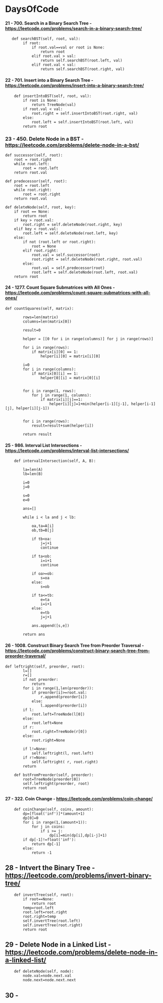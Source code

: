 # DaysOfCode

#### 21 - 700. Search in a Binary Search Tree - https://leetcode.com/problems/search-in-a-binary-search-tree/
    
       def searchBST(self, root, val):
            if root:
                if root.val==val or root is None:
                    return root
                elif root.val > val:
                    return self.searchBST(root.left, val)
                elif root.val < val:
                    return self.searchBST(root.right, val) 

#### 22 - 701. Insert into a Binary Search Tree - https://leetcode.com/problems/insert-into-a-binary-search-tree/

        def insertIntoBST(self, root, val):
            if root is None:
                return TreeNode(val)
            if root.val < val:
                root.right = self.insertIntoBST(root.right, val)
            else:
                root.left = self.insertIntoBST(root.left, val) 
            return root

### 23 - 450. Delete Node in a BST - https://leetcode.com/problems/delete-node-in-a-bst/
    def successor(self, root):
        root = root.right
        while root.left:
            root = root.left
        return root.val
    
    def predecessor(self, root):
        root = root.left
        while root.right:
            root = root.right
        return root.val
    
    def deleteNode(self, root, key):
        if root == None:
            return root
        if key > root.val:
            root.right = self.deleteNode(root.right, key)
        elif key < root.val:
            root.left = self.deleteNode(root.left, key)
        else:
            if not (root.left or root.right):
                root = None
            elif root.right:
                root.val = self.successor(root)
                root.right = self.deleteNode(root.right, root.val)  
            else:
                root.val = self.predecessor(root)
                root.left = self.deleteNode(root.left, root.val)        
        return root

#### 24 - 1277. Count Square Submatrices with All Ones - https://leetcode.com/problems/count-square-submatrices-with-all-ones/

    def countSquares(self, matrix):
            
            rows=len(matrix)
            columns=len(matrix[0])
            
            result=0
            
            helper = [[0 for i in range(columns)] for j in range(rows)]
            
            for i in range(rows):
                if matrix[i][0] == 1:
                    helper[i][0] = matrix[i][0]

            i=0
            for i in range(columns):
                if matrix[0][i] == 1:
                    helper[0][i] = matrix[0][i]

                            
            for i in range(1, rows):
                for j in range(1, columns):
                    if matrix[i][j]==1:
                        helper[i][j]=1+min(helper[i-1][j-1], helper[i-1][j], helper[i][j-1])

            
            for i in range(rows):
                result=result+sum(helper[i])
                
            return result
            
#### 25 - 986. Interval List Intersections - https://leetcode.com/problems/interval-list-intersections/

        def intervalIntersection(self, A, B):
        
            la=len(A)
            lb=len(B)

            i=0
            j=0

            s=0
            e=0

            ans=[]

            while i < la and j < lb:

                oa,ta=A[i]
                ob,tb=B[j]

                if tb<oa:
                    j=j+1
                    continue

                if ta<ob:
                    i=i+1
                    continue

                if oa>=ob:
                    s=oa
                else:
                    s=ob

                if ta<=tb:
                    e=ta
                    i=i+1
                else:
                    e=tb
                    j=j+1

                ans.append([s,e])

            return ans
            
        
#### 26 - 1008. Construct Binary Search Tree from Preorder Traversal - https://leetcode.com/problems/construct-binary-search-tree-from-preorder-traversal/

    def leftright(self, preorder, root):
            l=[]
            r=[]
            if not preorder:
                return 
            for i in range(1,len(preorder)):
                if preorder[i]>=root.val:
                    r.append(preorder[i])
                else:
                    l.append(preorder[i])
            if l:
                root.left=TreeNode(l[0])
            else:
                root.left=None
            if r:
                root.right=TreeNode(r[0])
            else:
                root.right=None

            if l!=None:
                self.leftright(l, root.left)
            if r!=None:
                self.leftright( r, root.right)
            return 

        def bstFromPreorder(self, preorder):
            root=TreeNode(preorder[0])
            self.leftright(preorder, root)
            return root

#### 27 - 322. Coin Change - https://leetcode.com/problems/coin-change/
        
        def coinChange(self, coins, amount):
            dp=[float('inf')]*(amount+1)
            dp[0]=0
            for i in range(1,(amount+1)):
                for j in coins:
                    if i >= j:
                        dp[i]=min(dp[i],dp[i-j]+1) 
            if dp[-1]!=float('inf'):
                return dp[-1]
            else:
                return -1

## 28 - Intvert the Binary Tree - https://leetcode.com/problems/invert-binary-tree/
        def invertTree(self, root):
            if root==None:
                return root
            temp=root.left
            root.left=root.right
            root.right=temp
            self.invertTree(root.left)
            self.invertTree(root.right)
            return root
            

## 29 - Delete Node in a Linked List - https://leetcode.com/problems/delete-node-in-a-linked-list/
        def deleteNode(self, node):
            node.val=node.next.val
            node.next=node.next.next
        

## 30 - 
